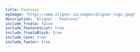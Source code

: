```yaml
---
title: Features
ogImage: "https://www.aligner.io/images/aligner-logo.jpeg"
description: "Aligner - Features"
include_froala: false
include_featuresList: true
include_froalaBlock: true
include_case: true
include_footer: true
---
```

